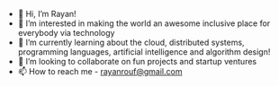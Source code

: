 - 👋 Hi, I’m Rayan!
- 👀 I’m interested in making the world an awesome inclusive place for everybody via technology 
- 🌱 I’m currently learning about the cloud, distributed systems, programming languages, artificial intelligence and algorithm design!
- 💞️ I’m looking to collaborate on fun projects and startup ventures 
- 📫 How to reach me - rayanrouf@gmail.com

<!---
Leolive21/Leolive21 is a ✨ special ✨ repository because its `README.md` (this file) appears on your GitHub profile.
You can click the Preview link to take a look at your changes.
--->
